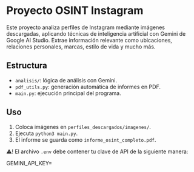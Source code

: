 # Proyecto OSINT Instagram

Este proyecto analiza perfiles de Instagram mediante imágenes descargadas, aplicando técnicas de inteligencia artificial con Gemini de Google AI Studio. Extrae información relevante como ubicaciones, relaciones personales, marcas, estilo de vida y mucho más.

## Estructura
- `analisis/`: lógica de análisis con Gemini.
- `pdf_utils.py`: generación automática de informes en PDF.
- `main.py`: ejecución principal del programa.

## Uso
1. Coloca imágenes en `perfiles_descargados/imagenes/`.
2. Ejecuta `python3 main.py`.
3. El informe se guarda como `informe_osint_completo.pdf`.

⚠! El archivo `.env` debe contener tu clave de API de la siguiente manera:

GEMINI_API_KEY=<substituye por tu API key>

